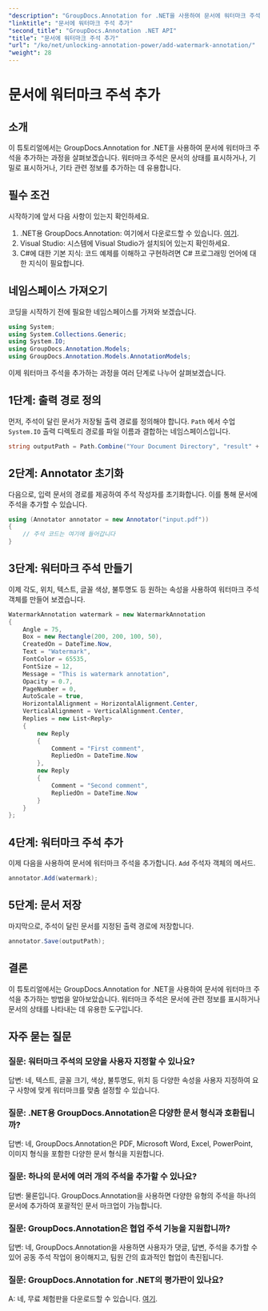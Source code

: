 ```yaml
---
"description": "GroupDocs.Annotation for .NET을 사용하여 문서에 워터마크 주석을 손쉽게 추가하는 방법을 알아보세요. 문서의 명확성과 보안을 강화하세요."
"linktitle": "문서에 워터마크 주석 추가"
"second_title": "GroupDocs.Annotation .NET API"
"title": "문서에 워터마크 주석 추가"
"url": "/ko/net/unlocking-annotation-power/add-watermark-annotation/"
"weight": 28
---
```


# 문서에 워터마크 주석 추가

## 소개
이 튜토리얼에서는 GroupDocs.Annotation for .NET을 사용하여 문서에 워터마크 주석을 추가하는 과정을 살펴보겠습니다. 워터마크 주석은 문서의 상태를 표시하거나, 기밀로 표시하거나, 기타 관련 정보를 추가하는 데 유용합니다.

## 필수 조건

시작하기에 앞서 다음 사항이 있는지 확인하세요.

1. .NET용 GroupDocs.Annotation: 여기에서 다운로드할 수 있습니다. [여기](https://releases.groupdocs.com/annotation/net/).
2. Visual Studio: 시스템에 Visual Studio가 설치되어 있는지 확인하세요.
3. C#에 대한 기본 지식: 코드 예제를 이해하고 구현하려면 C# 프로그래밍 언어에 대한 지식이 필요합니다.

## 네임스페이스 가져오기

코딩을 시작하기 전에 필요한 네임스페이스를 가져와 보겠습니다.

```csharp
using System;
using System.Collections.Generic;
using System.IO;
using GroupDocs.Annotation.Models;
using GroupDocs.Annotation.Models.AnnotationModels;
```

이제 워터마크 주석을 추가하는 과정을 여러 단계로 나누어 살펴보겠습니다.

## 1단계: 출력 경로 정의

먼저, 주석이 달린 문서가 저장될 출력 경로를 정의해야 합니다. `Path` 에서 수업 `System.IO` 출력 디렉토리 경로를 파일 이름과 결합하는 네임스페이스입니다.

```csharp
string outputPath = Path.Combine("Your Document Directory", "result" + Path.GetExtension("input.pdf"));
```

## 2단계: Annotator 초기화

다음으로, 입력 문서의 경로를 제공하여 주석 작성자를 초기화합니다. 이를 통해 문서에 주석을 추가할 수 있습니다.

```csharp
using (Annotator annotator = new Annotator("input.pdf"))
{
    // 주석 코드는 여기에 들어갑니다
}
```

## 3단계: 워터마크 주석 만들기

이제 각도, 위치, 텍스트, 글꼴 색상, 불투명도 등 원하는 속성을 사용하여 워터마크 주석 객체를 만들어 보겠습니다.

```csharp
WatermarkAnnotation watermark = new WatermarkAnnotation
{
    Angle = 75,
    Box = new Rectangle(200, 200, 100, 50),
    CreatedOn = DateTime.Now,
    Text = "Watermark",
    FontColor = 65535,
    FontSize = 12,
    Message = "This is watermark annotation",
    Opacity = 0.7,
    PageNumber = 0,
    AutoScale = true,
    HorizontalAlignment = HorizontalAlignment.Center,
    VerticalAlignment = VerticalAlignment.Center,
    Replies = new List<Reply>
    {
        new Reply
        {
            Comment = "First comment",
            RepliedOn = DateTime.Now
        },
        new Reply
        {
            Comment = "Second comment",
            RepliedOn = DateTime.Now
        }
    }
};
```

## 4단계: 워터마크 주석 추가

이제 다음을 사용하여 문서에 워터마크 주석을 추가합니다. `Add` 주석자 객체의 메서드.

```csharp
annotator.Add(watermark);
```

## 5단계: 문서 저장

마지막으로, 주석이 달린 문서를 지정된 출력 경로에 저장합니다.

```csharp
annotator.Save(outputPath);
```

## 결론

이 튜토리얼에서는 GroupDocs.Annotation for .NET을 사용하여 문서에 워터마크 주석을 추가하는 방법을 알아보았습니다. 워터마크 주석은 문서에 관련 정보를 표시하거나 문서의 상태를 나타내는 데 유용한 도구입니다.

## 자주 묻는 질문

### 질문: 워터마크 주석의 모양을 사용자 지정할 수 있나요?

답변: 네, 텍스트, 글꼴 크기, 색상, 불투명도, 위치 등 다양한 속성을 사용자 지정하여 요구 사항에 맞게 워터마크를 맞춤 설정할 수 있습니다.

### 질문: .NET용 GroupDocs.Annotation은 다양한 문서 형식과 호환됩니까?

답변: 네, GroupDocs.Annotation은 PDF, Microsoft Word, Excel, PowerPoint, 이미지 형식을 포함한 다양한 문서 형식을 지원합니다.

### 질문: 하나의 문서에 여러 개의 주석을 추가할 수 있나요?

답변: 물론입니다. GroupDocs.Annotation을 사용하면 다양한 유형의 주석을 하나의 문서에 추가하여 포괄적인 문서 마크업이 가능합니다.

### 질문: GroupDocs.Annotation은 협업 주석 기능을 지원합니까?

답변: 네, GroupDocs.Annotation을 사용하면 사용자가 댓글, 답변, 주석을 추가할 수 있어 공동 주석 작업이 용이해지고, 팀원 간의 효과적인 협업이 촉진됩니다.

### 질문: GroupDocs.Annotation for .NET의 평가판이 있나요?

A: 네, 무료 체험판을 다운로드할 수 있습니다. [여기](https://releases.groupdocs.com/).